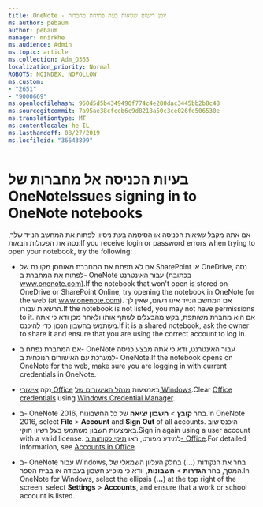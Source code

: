 ```yaml
---
title: OneNote - יומן רישום שגיאות בעת פתיחת מחברות
ms.author: pebaum
author: pebaum
manager: mnirkhe
ms.audience: Admin
ms.topic: article
ms.collection: Adm_O365
localization_priority: Normal
ROBOTS: NOINDEX, NOFOLLOW
ms.custom:
- "2651"
- "9000669"
ms.openlocfilehash: 960d5d5b4349490f774c4e280dac3445bb2b8c48
ms.sourcegitcommit: 7a95ae38cfceb6c9d8218a50c3ce026fe506530e
ms.translationtype: MT
ms.contentlocale: he-IL
ms.lasthandoff: 08/27/2019
ms.locfileid: "36643899"
---
```

# <a name="issues-signing-in-to-onenote-notebooks"></a><span data-ttu-id="98566-102">בעיות הכניסה אל מחברות של OneNote</span><span class="sxs-lookup"><span data-stu-id="98566-102">Issues signing in to OneNote notebooks</span></span>

<span data-ttu-id="98566-103">אם אתה מקבל שגיאות הכניסה או הסיסמה בעת ניסיון לפתוח את המחשב הנייד שלך, נסה את הפעולות הבאות:</span><span class="sxs-lookup"><span data-stu-id="98566-103">If you receive login or password errors when trying to open your notebook, try the following:</span></span>

- <span data-ttu-id="98566-104">אם לא תפתח את המחברת מאוחסן מקוונת של SharePoint או OneDrive, נסה לפתוח את המחברת ב- OneNote עבור האינטרנט (בכתובת www.onenote.com).</span><span class="sxs-lookup"><span data-stu-id="98566-104">If the notebook that won't open is stored on OneDrive or SharePoint Online, try opening the notebook in OneNote for the web (at www.onenote.com).</span></span> <span data-ttu-id="98566-105">אם המחשב הנייד אינו רשום, שאין לך הרשאות עבורו.</span><span class="sxs-lookup"><span data-stu-id="98566-105">If the notebook is not listed, you may not have permissions to it.</span></span> <span data-ttu-id="98566-106">אם הוא מחברת משותפת, בקש מהבעלים לשתף אותו ולאחר מכן ודא כי אתה משתמש בחשבון הנכון כדי להיכנס.</span><span class="sxs-lookup"><span data-stu-id="98566-106">If it is a shared notebook, ask the owner to share it and ensure that you are using the correct account to log in.</span></span>

- <span data-ttu-id="98566-107">אם המחברת נפתח ב- OneNote עבור האינטרנט, ודא כי אתה מבצע כניסה למערכת עם האישורים הנוכחית ב- OneNote.</span><span class="sxs-lookup"><span data-stu-id="98566-107">If the notebook opens on OneNote for the web, make sure you are logging in with current credentials in OneNote.</span></span> 

- <span data-ttu-id="98566-108">נקה [אישורי Office](https://docs.microsoft.com/office/troubleshoot/error-messages/another-account-already-signed-in#step-3-clear-cached-credentials-on-the-computer) באמצעות [מנהל האישורים של Windows](https://support.microsoft.com/help/4026814/windows-accessing-credential-manager).</span><span class="sxs-lookup"><span data-stu-id="98566-108">Clear [Office credentials](https://docs.microsoft.com/office/troubleshoot/error-messages/another-account-already-signed-in#step-3-clear-cached-credentials-on-the-computer) using [Windows Credential Manager](https://support.microsoft.com/help/4026814/windows-accessing-credential-manager).</span></span>

- <span data-ttu-id="98566-109">ב- OneNote 2016, בחר **קובץ** > **חשבון** **יציאה** של כל החשבונות.</span><span class="sxs-lookup"><span data-stu-id="98566-109">In OneNote 2016, select **File** > **Account** and **Sign Out** of all accounts.</span></span> <span data-ttu-id="98566-110">היכנס שוב באמצעות חשבון משתמש בעל רשיון חוקי.</span><span class="sxs-lookup"><span data-stu-id="98566-110">Sign in again using a user account with a valid license.</span></span> <span data-ttu-id="98566-111">למידע מפורט, ראו [תיקי לקוחות ב- Office](https://support.office.com/article/accounts-in-office-628ea040-f265-49de-b986-be09c3ebf8a9).</span><span class="sxs-lookup"><span data-stu-id="98566-111">For detailed information, see [Accounts in Office](https://support.office.com/article/accounts-in-office-628ea040-f265-49de-b986-be09c3ebf8a9).</span></span>

- <span data-ttu-id="98566-112">ב- OneNote עבור Windows, בחר את הנקודות (**...**) בחלק העליון השמאלי של המסך, בחר **הגדרות** > **חשבונות**, וודא כי מופיע חשבון בעבודה או בבית הספר.</span><span class="sxs-lookup"><span data-stu-id="98566-112">In OneNote for Windows, select the ellipsis (**…**) at the top right of the screen, select **Settings** > **Accounts**, and ensure that a work or school account is listed.</span></span>